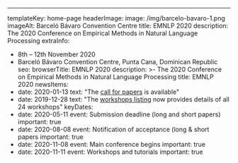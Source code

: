---
templateKey: home-page
headerImage:
  image: /img/barcelo-bavaro-1.png
  imageAlt: Barceló Bávaro Convention Centre
title: EMNLP 2020
description: The 2020 Conference on Empirical Methods in Natural Language Processing
extraInfo: 
  - 8th – 12th November 2020
  - Barceló Bávaro Convention Centre, Punta Cana, Dominican Republic
seo:
  browserTitle: EMNLP 2020
  description: >-
    The 2020 Conference on Empirical Methods in Natural Language Processing
  title: EMNLP 2020
newsItems:
  - date: 2020-01-13
    text: "The [call for papers](/call-for-papers) is available"
  - date: 2019-12-28
    text: "The [workshops listing](/workshops) now provides details of all 24 workshops"
keyDates:
  - date: 2020-05-11
    event: Submission deadline (long and short papers)
    important: true
  - date: 2020-08-08
    event: Notification of acceptance (long & short papers
    important: true
  - date: 2020-11-08
    event: Main conference begins
    important: true
  - date: 2020-11-11
    event: Workshops and tutorials
    important: true
